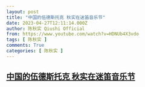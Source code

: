 ```yaml
---
layout: post
title: "中国的伍德斯托克 秋实在迷笛音乐节"
date: 2023-04-27T12:11:14.000Z
author: 陈秋实 Qiushi Official
from: https://www.youtube.com/watch?v=HDNUb4X3vdo
tags: [ 陈秋实 ]
comments: True
categories: [ 陈秋实 ]
---
```

<!--1682597474000-->
[中国的伍德斯托克 秋实在迷笛音乐节](https://www.youtube.com/watch?v=HDNUb4X3vdo)
------

<div>

</div>
